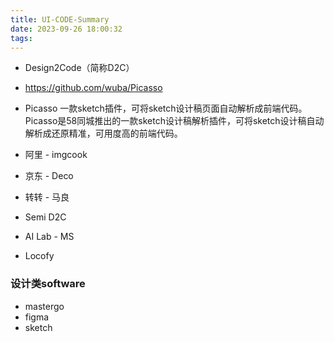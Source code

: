 ```yaml
---
title: UI-CODE-Summary
date: 2023-09-26 18:00:32
tags:
---
```

-  Design2Code（简称D2C）

- https://github.com/wuba/Picasso
- Picasso 
一款sketch插件，可将sketch设计稿页面自动解析成前端代码。
Picasso是58同城推出的一款sketch设计稿解析插件，可将sketch设计稿自动解析成还原精准，可用度高的前端代码。

- 阿里 - imgcook

- 京东 - Deco


- 转转 - 马良

- Semi D2C

- AI Lab - MS

- Locofy

### 设计类software
- mastergo
- figma
- sketch